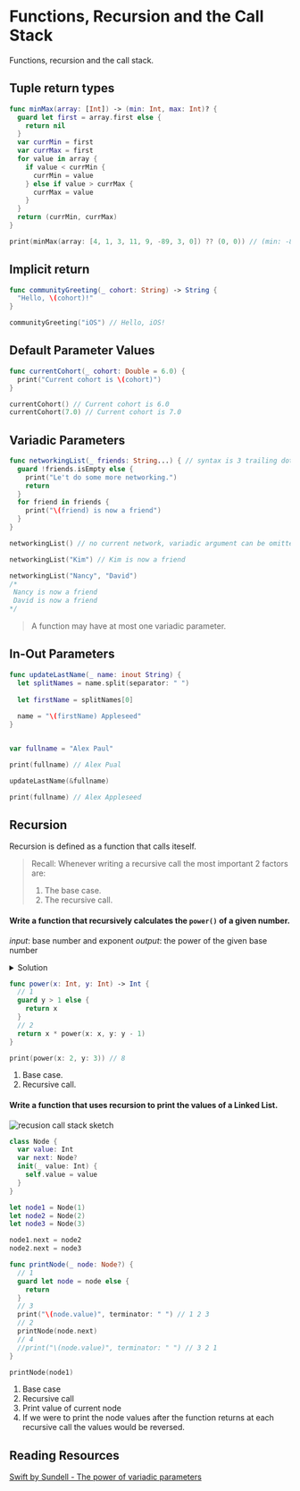 # Functions, Recursion and the Call Stack

Functions, recursion and the call stack. 


## Tuple return types 

```swift 
func minMax(array: [Int]) -> (min: Int, max: Int)? {
  guard let first = array.first else {
    return nil
  }
  var currMin = first
  var currMax = first
  for value in array {
    if value < currMin {
      currMin = value
    } else if value > currMax {
      currMax = value
    }
  }
  return (currMin, currMax)
}

print(minMax(array: [4, 1, 3, 11, 9, -89, 3, 0]) ?? (0, 0)) // (min: -89, max: 11)
```

## Implicit return 

```swift 
func communityGreeting(_ cohort: String) -> String {
  "Hello, \(cohort)!"
}

communityGreeting("iOS") // Hello, iOS!
```

## Default Parameter Values 

```swift 
func currentCohort(_ cohort: Double = 6.0) {
  print("Current cohort is \(cohort)")
}

currentCohort() // Current cohort is 6.0
currentCohort(7.0) // Current cohort is 7.0
```

## Variadic Parameters 

```swift 
func networkingList(_ friends: String...) { // syntax is 3 trailing dots after the Data type
  guard !friends.isEmpty else {
    print("Le't do some more networking.")
    return
  }
  for friend in friends {
    print("\(friend) is now a friend")
  }
}

networkingList() // no current network, variadic argument can be omitted

networkingList("Kim") // Kim is now a friend

networkingList("Nancy", "David")
/*
 Nancy is now a friend
 David is now a friend
*/
```

> A function may have at most one variadic parameter. 

## In-Out Parameters 

```swift 
func updateLastName(_ name: inout String) {
  let splitNames = name.split(separator: " ")
  
  let firstName = splitNames[0]
  
  name = "\(firstName) Appleseed"
}


var fullname = "Alex Paul"

print(fullname) // Alex Pual

updateLastName(&fullname)

print(fullname) // Alex Appleseed
```

## Recursion

Recursion is defined as a function that calls iteself. 

> Recall: Whenever writing a recursive call the most important 2 factors are: 
> 1. The base case.
> 2. The recursive call.

#### Write a function that recursively calculates the `power()` of a given number. 

_input_: base number and exponent 
_output_: the power of the given base number

<details> 
  <summary>Solution</summary> 
</details> 

```swift 
func power(x: Int, y: Int) -> Int {
  // 1
  guard y > 1 else {
    return x
  }
  // 2
  return x * power(x: x, y: y - 1)
}

print(power(x: 2, y: 3)) // 8
```

1. Base case. 
2. Recursive call. 

#### Write a function that uses recursion to print the values of a Linked List. 

![recusion call stack sketch](https://user-images.githubusercontent.com/1819208/93200407-b15d1080-f71d-11ea-8ad9-305d69833222.jpg)

```swift 
class Node {
  var value: Int
  var next: Node?
  init(_ value: Int) {
    self.value = value
  }
}

let node1 = Node(1)
let node2 = Node(2)
let node3 = Node(3)

node1.next = node2
node2.next = node3

func printNode(_ node: Node?) {
  // 1
  guard let node = node else {
    return
  }
  // 3
  print("\(node.value)", terminator: " ") // 1 2 3 
  // 2
  printNode(node.next)
  // 4 
  //print("\(node.value)", terminator: " ") // 3 2 1
}

printNode(node1)
```

1. Base case 
2. Recursive call
3. Print value of current node 
4. If we were to print the node values after the function returns at each recursive call the values would be reversed. 


## Reading Resources 

[Swift by Sundell - The power of variadic parameters](https://www.swiftbysundell.com/tips/the-power-of-variadic-parameters/)

